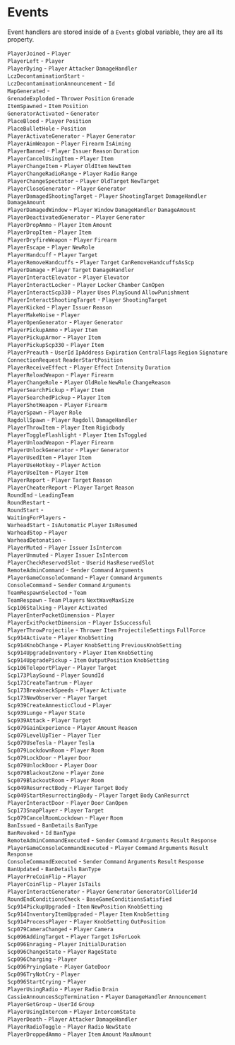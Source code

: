 # Events

Event handlers are stored inside of a `Events` global variable, they are all its property.<br>


`PlayerJoined` - `Player` <br>
`PlayerLeft` - `Player` <br>
`PlayerDying` - `Player` `Attacker` `DamageHandler` <br>
`LczDecontaminationStart` - <br>
`LczDecontaminationAnnouncement` - `Id` <br>
`MapGenerated` - <br>
`GrenadeExploded` - `Thrower` `Position` `Grenade` <br>
`ItemSpawned` - `Item` `Position` <br>
`GeneratorActivated` - `Generator` <br>
`PlaceBlood` - `Player` `Position` <br>
`PlaceBulletHole` - `Position` <br>
`PlayerActivateGenerator` - `Player` `Generator` <br>
`PlayerAimWeapon` - `Player` `Firearm` `IsAiming` <br>
`PlayerBanned` - `Player` `Issuer` `Reason` `Duration` <br>
`PlayerCancelUsingItem` - `Player` `Item` <br>
`PlayerChangeItem` - `Player` `OldItem` `NewItem` <br>
`PlayerChangeRadioRange` - `Player` `Radio` `Range` <br>
`PlayerChangeSpectator` - `Player` `OldTarget` `NewTarget` <br>
`PlayerCloseGenerator` - `Player` `Generator` <br>
`PlayerDamagedShootingTarget` - `Player` `ShootingTarget` `DamageHandler` `DamageAmount` <br>
`PlayerDamagedWindow` - `Player` `Window` `DamageHandler` `DamageAmount` <br>
`PlayerDeactivatedGenerator` - `Player` `Generator` <br>
`PlayerDropAmmo` - `Player` `Item` `Amount` <br>
`PlayerDropItem` - `Player` `Item` <br>
`PlayerDryfireWeapon` - `Player` `Firearm` <br>
`PlayerEscape` - `Player` `NewRole` <br>
`PlayerHandcuff` - `Player` `Target` <br>
`PlayerRemoveHandcuffs` - `Player` `Target` `CanRemoveHandcuffsAsScp` <br>
`PlayerDamage` - `Player` `Target` `DamageHandler` <br>
`PlayerInteractElevator` - `Player` `Elevator` <br>
`PlayerInteractLocker` - `Player` `Locker` `Chamber` `CanOpen` <br>
`PlayerInteractScp330` - `Player` `Uses` `PlaySound` `AllowPunishment` <br>
`PlayerInteractShootingTarget` - `Player` `ShootingTarget` <br>
`PlayerKicked` - `Player` `Issuer` `Reason` <br>
`PlayerMakeNoise` - `Player` <br>
`PlayerOpenGenerator` - `Player` `Generator` <br>
`PlayerPickupAmmo` - `Player` `Item` <br>
`PlayerPickupArmor` - `Player` `Item` <br>
`PlayerPickupScp330` - `Player` `Item` <br>
`PlayerPreauth` - `UserId` `IpAddress` `Expiration` `CentralFlags` `Region` `Signature` `ConnectionRequest` `ReaderStartPosition` <br>
`PlayerReceiveEffect` - `Player` `Effect` `Intensity` `Duration` <br>
`PlayerReloadWeapon` - `Player` `Firearm` <br>
`PlayerChangeRole` - `Player` `OldRole` `NewRole` `ChangeReason` <br>
`PlayerSearchPickup` - `Player` `Item` <br>
`PlayerSearchedPickup` - `Player` `Item` <br>
`PlayerShotWeapon` - `Player` `Firearm` <br>
`PlayerSpawn` - `Player` `Role` <br>
`RagdollSpawn` - `Player` `Ragdoll` `DamageHandler` <br>
`PlayerThrowItem` - `Player` `Item` `Rigidbody` <br>
`PlayerToggleFlashlight` - `Player` `Item` `IsToggled` <br>
`PlayerUnloadWeapon` - `Player` `Firearm` <br>
`PlayerUnlockGenerator` - `Player` `Generator` <br>
`PlayerUsedItem` - `Player` `Item` <br>
`PlayerUseHotkey` - `Player` `Action` <br>
`PlayerUseItem` - `Player` `Item` <br>
`PlayerReport` - `Player` `Target` `Reason` <br>
`PlayerCheaterReport` - `Player` `Target` `Reason` <br>
`RoundEnd` - `LeadingTeam` <br>
`RoundRestart` - <br>
`RoundStart` - <br>
`WaitingForPlayers` - <br>
`WarheadStart` - `IsAutomatic` `Player` `IsResumed` <br>
`WarheadStop` - `Player` <br>
`WarheadDetonation` - <br>
`PlayerMuted` - `Player` `Issuer` `IsIntercom` <br>
`PlayerUnmuted` - `Player` `Issuer` `IsIntercom` <br>
`PlayerCheckReservedSlot` - `Userid` `HasReservedSlot` <br>
`RemoteAdminCommand` - `Sender` `Command` `Arguments` <br>
`PlayerGameConsoleCommand` - `Player` `Command` `Arguments` <br>
`ConsoleCommand` - `Sender` `Command` `Arguments` <br>
`TeamRespawnSelected` - `Team` <br>
`TeamRespawn` - `Team` `Players` `NextWaveMaxSize` <br>
`Scp106Stalking` - `Player` `Activated` <br>
`PlayerEnterPocketDimension` - `Player` <br>
`PlayerExitPocketDimension` - `Player` `IsSuccessful` <br>
`PlayerThrowProjectile` - `Thrower` `Item` `ProjectileSettings` `FullForce` <br>
`Scp914Activate` - `Player` `KnobSetting` <br>
`Scp914KnobChange` - `Player` `KnobSetting` `PreviousKnobSetting` <br>
`Scp914UpgradeInventory` - `Player` `Item` `KnobSetting` <br>
`Scp914UpgradePickup` - `Item` `OutputPosition` `KnobSetting` <br>
`Scp106TeleportPlayer` - `Player` `Target` <br>
`Scp173PlaySound` - `Player` `SoundId` <br>
`Scp173CreateTantrum` - `Player` <br>
`Scp173BreakneckSpeeds` - `Player` `Activate` <br>
`Scp173NewObserver` - `Player` `Target` <br>
`Scp939CreateAmnesticCloud` - `Player` <br>
`Scp939Lunge` - `Player` `State` <br>
`Scp939Attack` - `Player` `Target` <br>
`Scp079GainExperience` - `Player` `Amount` `Reason` <br>
`Scp079LevelUpTier` - `Player` `Tier` <br>
`Scp079UseTesla` - `Player` `Tesla` <br>
`Scp079LockdownRoom` - `Player` `Room` <br>
`Scp079LockDoor` - `Player` `Door` <br>
`Scp079UnlockDoor` - `Player` `Door` <br>
`Scp079BlackoutZone` - `Player` `Zone` <br>
`Scp079BlackoutRoom` - `Player` `Room` <br>
`Scp049ResurrectBody` - `Player` `Target` `Body` <br>
`Scp049StartResurrectingBody` - `Player` `Target` `Body` `CanResurrct` <br>
`PlayerInteractDoor` - `Player` `Door` `CanOpen` <br>
`Scp173SnapPlayer` - `Player` `Target` <br>
`Scp079CancelRoomLockdown` - `Player` `Room` <br>
`BanIssued` - `BanDetails` `BanType` <br>
`BanRevoked` - `Id` `BanType` <br>
`RemoteAdminCommandExecuted` - `Sender` `Command` `Arguments` `Result` `Response` <br>
`PlayerGameConsoleCommandExecuted` - `Player` `Command` `Arguments` `Result` `Response` <br>
`ConsoleCommandExecuted` - `Sender` `Command` `Arguments` `Result` `Response` <br>
`BanUpdated` - `BanDetails` `BanType` <br>
`PlayerPreCoinFlip` - `Player` <br>
`PlayerCoinFlip` - `Player` `IsTails` <br>
`PlayerInteractGenerator` - `Player` `Generator` `GeneratorColliderId` <br>
`RoundEndConditionsCheck` - `BaseGameConditionsSatisfied` <br>
`Scp914PickupUpgraded` - `Item` `NewPosition` `KnobSetting` <br>
`Scp914InventoryItemUpgraded` - `Player` `Item` `KnobSetting` <br>
`Scp914ProcessPlayer` - `Player` `KnobSetting` `OutPosition` <br>
`Scp079CameraChanged` - `Player` `Camera` <br>
`Scp096AddingTarget` - `Player` `Target` `IsForLook` <br>
`Scp096Enraging` - `Player` `InitialDuration` <br>
`Scp096ChangeState` - `Player` `RageState` <br>
`Scp096Charging` - `Player` <br>
`Scp096PryingGate` - `Player` `GateDoor` <br>
`Scp096TryNotCry` - `Player` <br>
`Scp096StartCrying` - `Player` <br>
`PlayerUsingRadio` - `Player` `Radio` `Drain` <br>
`CassieAnnouncesScpTermination` - `Player` `DamageHandler` `Announcement` <br>
`PlayerGetGroup` - `UserId` `Group` <br>
`PlayerUsingIntercom` - `Player` `IntercomState` <br>
`PlayerDeath` - `Player` `Attacker` `DamageHandler` <br>
`PlayerRadioToggle` - `Player` `Radio` `NewState` <br>
`PlayerDroppedAmmo` - `Player` `Item` `Amount` `MaxAmount` <br>
